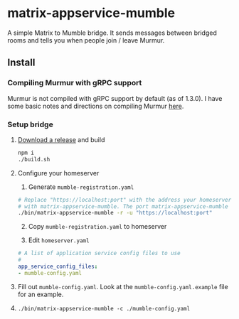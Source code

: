 # matrix-appservice-mumble

A simple Matrix to Mumble bridge. It sends messages between bridged rooms and tells you when people join / leave Murmur.

## Install


### Compiling Murmur with gRPC support

Murmur is not compiled with gRPC support by default (as of 1.3.0). I have some basic notes and directions on compiling Murmur [here](COMPILING_MURMUR.md).

### Setup bridge

1. [Download a release](https://github.com/mymindstorm/matrix-appservice-mumble/releases) and build
    ```bash
    npm i
    ./build.sh
    ```
2. Configure your homeserver
    1. Generate `mumble-registration.yaml`

    ```bash
    # Replace "https://localhost:port" with the address your homeserver will use to talk
    # with matrix-appservice-mumble. The port matrix-appservice-mumble uses can be set with -p.
    ./bin/matrix-appservice-mumble -r -u "https://localhost:port"
    ```

    2. Copy `mumble-registration.yaml` to homeserver

    3. Edit `homeserver.yaml`

    ```yaml
    # A list of application service config files to use
    #
    app_service_config_files:
    - mumble-config.yaml
    ```

4. Fill out `mumble-config.yaml`. Look at the `mumble-config.yaml.example` file for an example.

5. `./bin/matrix-appservice-mumble -c ./mumble-config.yaml`

